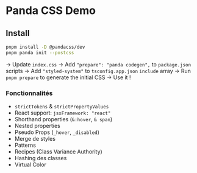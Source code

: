 # Panda CSS Demo

## Install

```bash
pnpm install -D @pandacss/dev
pnpm panda init --postcss
```

-> Update `index.css`
-> Add `"prepare": "panda codegen",` to `package.json` scripts
-> Add `"styled-system"` to `tsconfig.app.json` `include` array
-> Run `pnpm prepare` to generate the initial CSS
-> Use it !

### Fonctionnalités

- `strictTokens` & `strictPropertyValues`
- React support: `jsxFramework: "react"`
- Shorthand properties (`&:hover`, `& span`)
- Nested properties
- Pseudo Props (`_hover`, `_disabled`)
- Merge de styles
- Patterns
- Recipes (Class Variance Authority)
- Hashing des classes
- Virtual Color
